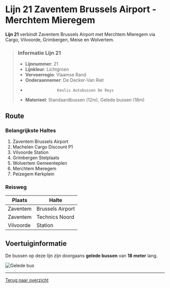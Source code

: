 # Lijn 21 Zaventem Brussels Airport - Merchtem Mieregem

**Lijn 21** verbindt Zaventem Brussels Airport met Merchtem Mieregem via Cargo, Vilvoorde, Grimbergen, Meise en Wolvertem.

> ### Informatie Lijn 21
> - **Lijnnummer**: 21
> - **Lijnkleur**: Lichtgroen
> - **Vervoerregio**: Vlaamse Rand
> - **Onderaannemer**: De Decker-Van Riet
> -                   Keolis Autobussen De Reys
> - **Materieel**: Standaardbussen (12m), Gelede bussen (18m)


## Route
### Belangrijkste Haltes
1. Zaventem Brussels Airport
2. Machelen Cargo Discount P1
3. Vilvoorde Station
4. Grimbergen Stelplaats
5. Wolvertem Gemeenteplen
6. Merchtem Mieregem
7. Peizegem Kerkplein

### Reisweg
| Plaats     | Halte             |
|------------|-------------------|
|Zaventem    |Brussels Airport   |
| Zaventem   | Technics Noord    |
| Vilvoorde  | Station           |

## Voertuiginformatie
De bussen op deze lijn zijn doorgaans **gelede bussen** van **18 meter** lang.

![Gelede bus](https://example.com/geledebus.jpg)

---

[Terug naar overzicht](../README.md)
